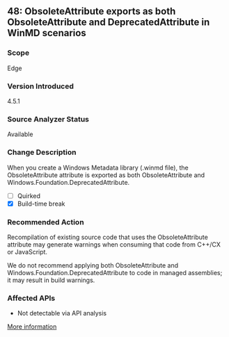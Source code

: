 ## 48: ObsoleteAttribute exports as both ObsoleteAttribute and DeprecatedAttribute in WinMD scenarios

### Scope
Edge

### Version Introduced
4.5.1

### Source Analyzer Status
Available

### Change Description
When you create a Windows Metadata library (.winmd file), the ObsoleteAttribute attribute is exported as both ObsoleteAttribute and Windows.Foundation.DeprecatedAttribute.

- [ ] Quirked
- [x] Build-time break

### Recommended Action
Recompilation of existing source code that uses the ObsoleteAttribute attribute may generate warnings when consuming that code from C++/CX or JavaScript. 

We do not recommend applying both ObsoleteAttribute and Windows.Foundation.DeprecatedAttribute to code in managed assemblies; it may result in build warnings. 

### Affected APIs
* Not detectable via API analysis

[More information](https://msdn.microsoft.com/en-us/library/dn458356(v=vs.110).aspx)
